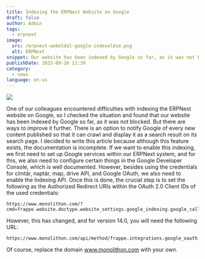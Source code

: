 ```yaml
---
title: Indexing the ERPNext Website on Google
draft: false
author: Admin
tags:
  - erpnext
image:
  src: /erpnext-weboldal-google-indexelése.png
  alt: ERPNext
snippet: Our website has been indexed by Google so far, as it was not blocked. But there are ways to improve it further.
publishDate: 2022-09-26 11:39
category:
  - news
language: en-us
---
```


<img src="/images/erpnext-weboldal-google-indexelése.png">

One of our colleagues encountered difficulties with indexing the ERPNext website on Google, so I checked the situation and found that our website has been indexed by Google so far, as it was not blocked. But there are ways to improve it further. There is an option to notify Google of every new content published so that it can crawl and display it as a search result on its search page. I decided to write this article because although this feature exists, the documentation is incomplete. If we want to enable this indexing, we first need to set up Google services within our ERPNext system, and for this, we also need to configure certain things in the Google Developer Console, which is well documented. However, besides using the credentials for címtár, naptár, map, drive API, and Google OAuth, we also need to enable the Indexing API. Once this is done, the crucial step is to set the following as the Authorized Redirect URIs within the OAuth 2.0 Client IDs of the used credentials:

```plain
https://www.monolithon.com/?cmd=frappe.website.doctype.website_settings.google_indexing.google_callback
```

However, this has changed, and for version 14.0, you will need the following URL:

```
https://www.monolithon.com/api/method/frappe.integrations.google_oauth.callback
```

Of course, replace the domain <a href="http://www.monolithon.com" rel="noopener noreferrer">www.monolithon.com</a> with your own.
